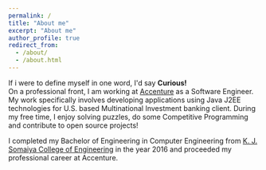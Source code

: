 ```yaml
---
permalink: /
title: "About me"
excerpt: "About me"
author_profile: true
redirect_from: 
  - /about/
  - /about.html
---
```


If i were to define myself in one word, I'd say **Curious!**<br/>
On a professional front, I am working at [Accenture](https://www.accenture.com/in-en) as a Software Engineer. My work specifically involves developing applications using Java J2EE technologies for U.S. based Multinational Investment banking client. During my free time, I enjoy solving puzzles, do some Competitive Programming and contribute to open source projects!

I completed my Bachelor of Engineering in Computer Engineering from [K. J. Somaiya College of Engineering](https://www.somaiya.edu/kjsce) in the year 2016 and proceeded my professional career at Accenture.
